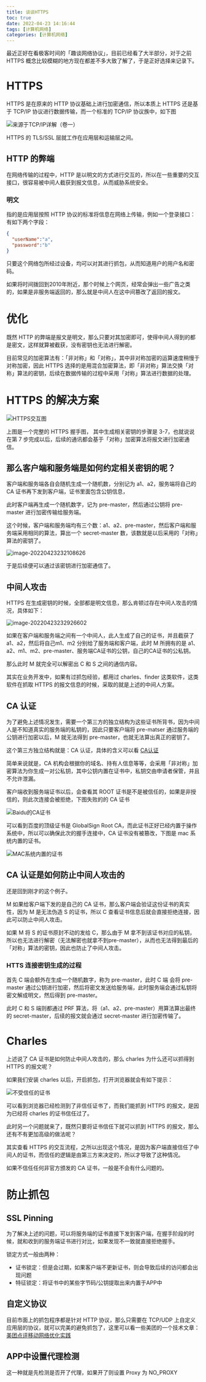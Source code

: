 ```yaml
---
title: 谈谈HTTPS
toc: true
date: 2022-04-23 14:16:44
tags: [计算机网络]
categories: [计算机网络]
---
```

最近正好在看极客时间的「趣谈网络协议」，目前已经看了大半部分，对于之前 HTTPS 概念比较模糊的地方现在都差不多大致了解了，于是正好选择来记录下。



# HTTPS

HTTPS 是在原来的 HTTP 协议基础上进行加密通信，所以本质上 HTTPS 还是基于 TCP/IP 协议进行数据传输，而一个标准的 TCP/IP 协议族中，如下图

![来源于TCP/IP详解（卷一）](https://szhtc-1252780558.cos.ap-shanghai.myqcloud.com/%E6%96%87%E7%AB%A0/https-miscellaneous-talk/image-20220423143125383.png)

HTTPS 的 TLS/SSL 层就工作在应用层和运输层之间。

## HTTP 的弊端

在网络传输的过程中，HTTP 是以明文的方式进行交互的，所以在一些重要的交互接口，很容易被中间人截获到报文信息，从而威胁系统安全。

### 明文

指的是应用层按照 HTTP 协议的标准将信息在网络上传输，例如一个登录接口：有如下两个字段：

```json
{
  "userName":"a",
  "password":"b"
}
```

只要这个网络包所经过设备，均可以对其进行抓包，从而知道用户的用户名和密码。

如果将时间拨回到2010年附近，那个时候上个网页，经常会弹出一些广告之类的，如果是非服务端返回的，那么就是中间人在这中间篡改了返回的报文。

# 优化

既然 HTTP 的弊端是报文是明文，那么只要对其加密即可，使得中间人得到的都是密文，这样就算被截获，没有密钥也无法进行解密。

目前常见的加密算法有：「非对称」和「对称」，其中非对称加密的运算速度稍慢于对称加密，因此 HTTPS 选择的是用混合加密算法，即「非对称」算法交换「对称」算法的密钥，后续在数据传输的过程中采用「对称」算法进行数据的处理。



# HTTPS 的解决方案

![HTTPS交互图](https://szhtc-1252780558.cos.ap-shanghai.myqcloud.com/%E6%96%87%E7%AB%A0/https-miscellaneous-talk/image-20220423173516160.png)

上图是一个完整的 HTTPS 握手图， 其中生成相关密钥的步骤是 3-7，也就说说在第 7 步完成以后，后续的通讯都会基于「对称」加密算法将报文进行加密通信。

## 那么客户端和服务端是如何约定相关密钥的呢？

客户端和服务端各自会随机生成一个随机数，分别记为 a1、a2，服务端将自己的 CA 证书再下发到客户端，证书里面包含公钥信息，

此时客户端再生成一个随机数字，记为 pre-master，然后通过公钥将 pre-master 进行加密传输给服务端。

这个时候，客户端和服务端均有三个数：a1、a2、pre-master，然后客户端和服务端采用相同的算法，算出一个 secret-master 数，该数就是以后采用的「对称」算法的密钥了。

![image-20220423232108626](https://szhtc-1252780558.cos.ap-shanghai.myqcloud.com/%E6%96%87%E7%AB%A0/https-miscellaneous-talk/image-20220423232108626.png)

于是后续便可以通过该密钥进行加密通信了。

## 中间人攻击

HTTPS 在生成密钥的时候，全部都是明文信息，那么肯顿过存在中间人攻击的情况，具体如下：

![image-20220423232926602](https://szhtc-1252780558.cos.ap-shanghai.myqcloud.com/%E6%96%87%E7%AB%A0/https-miscellaneous-talk/image-20220423232926602.png)

如果在客户端和服务端之间有一个中间人，此人生成了自己的证书，并且截获了a1、a2，然后将自己m1、m2 分别给了服务端和客户端，此时 M 所拥有的是 a1、a2、m1、m2、pre-master、服务端CA证书的公钥，自己的CA证书的公私钥。

那么此时 M 就完全可以解密出 C 和 S 之间的通信内容。

其实在业务开发中，如果有过抓包经验，都用过 charles、finder 这类软件，这类软件在抓取 HTTPS 的报文信息的时候，采取的就是上述的中间人方案。



## CA 认证

为了避免上述情况发生，需要一个第三方的独立结构为这些证书所背书，因为中间人是不知道真实的服务端的私钥的，因此只要客户端将 pre-matser 通过服务端的公钥进行加密以后，M 就无法得到 pre-master，也就无法算出真正的密钥了。

这个第三方独立结构就是：CA 认证，具体的含义可以看 [CA认证](https://baike.baidu.com/item/CA%E8%AE%A4%E8%AF%81/6471579)

简单来说就是，CA 机构会根据你的域名、持有人信息等等，会采用「非对称」加密算法为你生成一对公私钥，其中公钥内置在证书中，私钥交由申请者保管，并且不允许泄漏。

客户端收到服务端证书以后，会查看其 ROOT 证书是不是被信任的，如果是非授信的，则此次连接会被拒绝，下图失败的的 CA 证书

![Baidu的CA证书](https://szhtc-1252780558.cos.ap-shanghai.myqcloud.com/%E6%96%87%E7%AB%A0/https-miscellaneous-talk/image-20220423234732328.png)

可以看到百度的顶级证书是 GlobalSign Root CA，而此证书正好已经内置于操作系统中，所以可以确保此次的握手连接中，CA 证书没有被篡改，下图是 mac 系统内置的证书。

![MAC系统内置的证书](https://szhtc-1252780558.cos.ap-shanghai.myqcloud.com/%E6%96%87%E7%AB%A0/https-miscellaneous-talk/image-20220423235210986.png)



## CA 认证是如何防止中间人攻击的

还是回到刚才的这个例子。

M 如果给客户端下发的是自己的 CA 证书，那么客户端会验证这份证书的真实性，因为 M 是无法伪造 S 的证书，所以 C 查看证书信息后就会直接拒绝连接，因此可以防止中间人攻击。

如果 M 将 S 的证书原封不动的发给 C，那么由于 M 拿不到该证书对应的私钥，所以也无法进行解密（无法解密也就拿不到pre-master），从而也无法得到最后的「对称」算法的密钥，因此也防止了中间人攻击。

### HTTS 连接密钥生成的过程

首先 C 端会额外在生成一个随机数字，称为 pre-master，此时 C 端 会将 pre-master 通过公钥进行加密，然后将密文发送给服务端，此时服务端会通过私钥将密文解成明文，然后得到 pre-master。

此时 C 和 S 端则都通过 PRF 算法，将（a1、a2、pre-master）用算法算出最终的 secret-master，后续的报文就会通过 secret-master 进行加密传输了。



# Charles

上述说了 CA 证书是如何防止中间人攻击的，那么 charles 为什么还可以抓得到 HTTPS 的报文呢？

如果我们安装 charles 以后，开启抓包，打开浏览器就会有如下提示：

![不受信任的证书](https://szhtc-1252780558.cos.ap-shanghai.myqcloud.com/%E6%96%87%E7%AB%A0/https-miscellaneous-talk/image-20220424011246036.png)

可以看到浏览器已经检测到了非信任证书了，而我们能抓到 HTTPS 的报文，是因为已经将 charles 的证书信任过了。

此时另一个问题就来了，既然只要将证书信任下就可以抓到 HTTPS 的报文，那么还有不有更加高级的做法呢？

其实查看 HTTPS 的交互流程，之所以出现这个情况，是因为客户端直接信任了中间人的证书，而信任的逻辑是由第三方来决定的，所以才导致了这种情况。

如果不信任任何非官方颁发的 CA 证书，一般是不会有什么问题的。

# 防止抓包

## SSL Pinning

为了解决上述的问题，可以将服务端的证书直接下发到客户端，在握手阶段的时候，就和收到的服务端证书进行对比，如果发现不一致就直接拒绝握手。

锁定方式一般由两种：

* 证书锁定：但是会过期，如果客户端不更新证书，则会导致后续的访问都会出现问题
* 特征锁定：将证书中的某些字节码/公钥提取出来内置于APP中



## 自定义协议

目前市面上的抓包程序都是针对 HTTP 协议，那么只需要在 TCP/UDP 上自定义应用层的协议，就可以完美的避免抓包了，这里可以看一些美团的一个技术文章：[美团点评移动网络优化实践](https://tech.meituan.com/2017/03/17/shark-sdk.html)



## APP中设置代理检测

这一种就是先检测是否开了代理，如果开了则设置 Proxy 为 NO_PROXY
